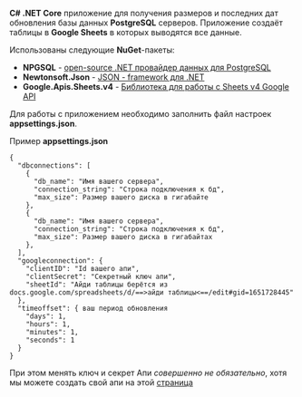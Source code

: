 **C# .NET Core** приложение для получения размеров и последних дат обновления базы данных **PostgreSQL** серверов. Приложение создаёт таблицы в **Google Sheets** в которых выводятся все данные.

Использованы следующие **NuGet**-пакеты:
- **NPGSQL** - [open-source .NET провайдер данных для PostgreSQL](https://www.npgsql.org/doc/index.html)
- **Newtonsoft.Json** - [JSON - framework для .NET](https://www.newtonsoft.com/json/help/html/Introduction.htm)
- **Google.Apis.Sheets.v4** - [Библиотека для работы с Sheets v4 Google API](https://developers.google.com/sheets/api/guides/concepts)

Для работы с приложением необходимо заполнить файл настроек **appsettings.json**.

Пример **appsettings.json**
```
{
  "dbconnections": [
    {
      "db_name": "Имя вашего сервера",
      "connection_string": "Строка подключения к бд",
      "max_size": Размер вашего диска в гигабайте
    },
    {
      "db_name": "Имя вашего сервера",
      "connection_string": "Строка подключения к бд",
      "max_size": Размер вашего диска в гигабайтах
    },
  ],
  "googleconnection": {
    "clientID": "Id вашего апи",
    "clientSecret": "Секретный ключ апи",
    "sheetId": "Айди таблицы берётся из docs.google.com/spreadsheets/d/==>айди таблицы<==/edit#gid=1651728445"
  },
  "timeoffset": { ваш период обновления
    "days": 1,
    "hours": 1,
    "minutes": 1,
    "seconds": 1
  }
}
```

При этом менять ключ и секрет Апи *совершенно не обязательно*, хотя мы можете создать свой апи на этой [страница](https://developers.google.com/sheets/api/quickstart/dotnet) 
